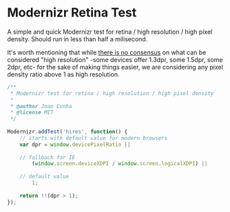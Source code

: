 Modernizr Retina Test
=====================

A simple and quick Modernizr test for retina / high resolution / high pixel density. Should run in less than half a milisecond.

It's worth mentioning that while [there is no consensus](https://github.com/Modernizr/Modernizr/pull/443#issuecomment-17892010) on what can be considered "high resolution" -some devices offer 1.3dpr, some 1.5dpr, some 2dpr, etc- for the sake of making things easier, we are considering any pixel density ratio above 1 as high resolution.

```js
/**
 * Modernizr test for retina / high resolution / high pixel density
 *
 * @author Joao Cunha
 * @license MIT
 */
 
Modernizr.addTest('hires', function() {
    // starts with default value for modern browsers
    var dpr = window.devicePixelRatio ||
 
    // fallback for IE
        (window.screen.deviceXDPI / window.screen.logicalXDPI) ||
 
    // default value
        1;
 
    return !!(dpr > 1);
});
```
